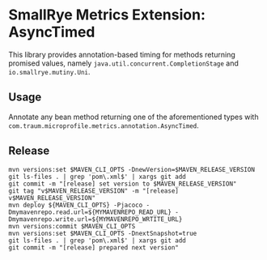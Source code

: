# SmallRye Metrics Extension: AsyncTimed

This library provides annotation-based timing for methods returning promised values, namely
`java.util.concurrent.CompletionStage` and `io.smallrye.mutiny.Uni`.

## Usage

Annotate any bean method returning one of the aforementioned types with `com.traum.microprofile.metrics.annotation.AsyncTimed`.

## Release

```shell
mvn versions:set $MAVEN_CLI_OPTS -DnewVersion=$MAVEN_RELEASE_VERSION
git ls-files . | grep 'pom\.xml$' | xargs git add
git commit -m "[release] set version to $MAVEN_RELEASE_VERSION"
git tag "v$MAVEN_RELEASE_VERSION" -m "[release] v$MAVEN_RELEASE_VERSION"
mvn deploy ${MAVEN_CLI_OPTS} -Pjacoco -Dmymavenrepo.read.url=${MYMAVENREPO_READ_URL} -Dmymavenrepo.write.url=${MYMAVENREPO_WRTITE_URL}
mvn versions:commit $MAVEN_CLI_OPTS
mvn versions:set $MAVEN_CLI_OPTS -DnextSnapshot=true
git ls-files . | grep 'pom\.xml$' | xargs git add
git commit -m "[release] prepared next version"
```

